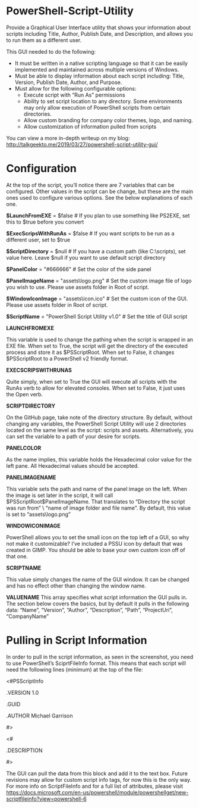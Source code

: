 # PowerShell-Script-Utility
Provide a Graphical User Interface utility that shows your information about scripts including Title, Author, Publish Date, and Description, and allows you to run them as a different user.

This GUI needed to do the following:

- It must be written in a native scripting language so that it can be easily implemented and maintained across multiple versions of Windows.
- Must be able to display information about each script including: Title, Version, Publish Date, Author, and Purpose.
- Must allow for the following configurable options:
  - Execute script with “Run As” permissions
  - Ability to set script location to any directory. Some environments may only allow execution of PowerShell scripts from certain directories.
  - Allow custom branding for company color themes, logo, and naming.
  - Allow customization of information pulled from scripts
  
You can view a more in-depth writeup on my blog: http://talkgeekto.me/2019/03/27/powershell-script-utility-gui/

# Configuration
At the top of the script, you’ll notice there are 7 variables that can be configured. Other values in the script can be change, but these are the main ones used to configure various options. See the below explanations of each one.

  **$LaunchFromEXE** = $false # If you plan to use something like PS2EXE, set this to $true before you convert

  **$ExecScripsWithRunAs** = $false # If you want scripts to be run as a different user, set to $true

  **$ScriptDirectory** = $null # If you have a custom path (like C:\scripts), set value here. Leave $null if you want to use default script directory

  **$PanelColor** = "#666666" # Set the color of the side panel

  **$PanelImageName** = "assets\logo.png" # Set the custom image file of logo you wish to use. Please use assets folder in Root of script.

  **$WindowIconImage** = "assets\icon.ico" # Set the custom icon of the GUI. Please use assets folder in Root of script.

  **$ScriptName** = "PowerShell Script Utility v1.0" # Set the title of GUI script

**LAUNCHFROMEXE**

This variable is used to change the pathing when the script is wrapped in an EXE file. When set to True, the script will get the directory of the executed process and store it as $PSScriptRoot. When set to False, it changes $PSScriptRoot to a PowerShell v2 friendly format.

**EXECSCRIPSWITHRUNAS**

Quite simply, when set to True the GUI will execute all scripts with the RunAs verb to allow for elevated consoles. When set to False, it just uses the Open verb.

**SCRIPTDIRECTORY**

On the GitHub page, take note of the directory structure. By default, without changing any variables, the PowerShell Script Utility will use 2 directories located on the same level as the script: scripts and assets. Alternatively, you can set the variable to a path of your desire for scripts.

**PANELCOLOR**

As the name implies, this variable holds the Hexadecimal color value for the left pane. All Hexadecimal values should be accepted.

**PANELIMAGENAME**

This variable sets the path and name of the panel image on the left. When the image is set later in the script, it will call $PSScriptRoot\$PanelImageName. That translates to “Directory the script was run from” \ “name of image folder and file name”. By default, this value is set to “assets\logo.png”

**WINDOWICONIMAGE**

PowerShell allows you to set the small icon on the top left of a GUI, so why not make it customizable? I’ve included a PSSU icon by default that was created in GIMP. You should be able to base your own custom icon off of that one.

**SCRIPTNAME**

This value simply changes the name of the GUI window. It can be changed and has no effect other than changing the window name.

**VALUENAME**
This array specifies what script information the GUI pulls in. The section below covers the basics, but by default it pulls in the following data: “Name”, “Version”, “Author”, “Description”, “Path”, “ProjectUri”, “CompanyName”

# Pulling in Script Information

In order to pull in the script information, as seen in the screenshot, you need to use PowerShell’s SciprtFileInfo format. This means that each script will need the following lines (minimum) at the top of the file:

<#PSScriptInfo
 
.VERSION 1.0
 
.GUID <generate-script-Guid>
 
.AUTHOR Michael Garrison
 
#>
 
<#
 
.DESCRIPTION 
 
#>

The GUI can pull the data from this block and add it to the text box. Future revisions may allow for custom script info tags, for now this is the only way. For more info on ScriptFileInfo and for a full list of attributes, please visit https://docs.microsoft.com/en-us/powershell/module/powershellget/new-scriptfileinfo?view=powershell-6
